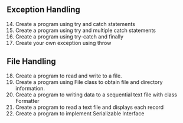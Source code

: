 ## Exception Handling
14. Create a program using try and catch statements
15. Create a program using try and multiple catch statements
16. Create a program using try-catch and finally
17. Create your own exception using throw

## File Handling
18. Create a program to read and write to a file. 
19. Create a program using File class to obtain file and directory information.
20. Create a program to writing data to a sequential text file with class Formatter
21. Create a program to read a text file and displays each record
22. Create a program to implement Serializable Interface
